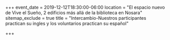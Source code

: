 +++
event_date = 2019-12-12T18:30:00-06:00
location = "El espacio nuevo de Vive el Sueño, 2 edificios más allá de la biblioteca en Nosara"
sitemap_exclude = true
title = "Intercambio-Nuestros participantes practican su ingles y los voluntarios practican su español"

+++
